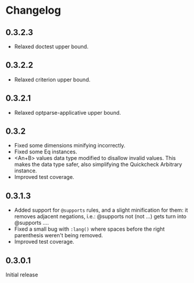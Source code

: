 # Changelog

## 0.3.2.3
* Relaxed doctest upper bound.

## 0.3.2.2
* Relaxed criterion upper bound.

## 0.3.2.1
* Relaxed optparse-applicative upper bound.

## 0.3.2
* Fixed some dimensions minifying incorrectly.
* Fixed some Eq instances.
* <An+B> values data type modified to disallow invalid values. This makes the
  data type safer, also simplifying the Quickcheck Arbitrary instance.
* Improved test coverage.

## 0.3.1.3
* Added support for `@supports` rules, and a slight minification for them: it
  removes adjacent negations, i.e.: @supports not (not ...) gets turn into
  @supports ....
* Fixed a small bug with `:lang()` where spaces before the right parenthesis
  weren't being removed.
* Improved test coverage.

## 0.3.0.1
Initial release
